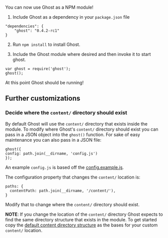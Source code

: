 You can now use Ghost as a NPM module!

1.  Include Ghost as a dependency in your `package.json` file

  ```
"dependencies": {
      "ghost": "0.4.2-rc1"
}
  ```

2.  Run `npm install` to install Ghost.

3.  Include the Ghost module where desired and then invoke it to start ghost.

  ```
var ghost = require('ghost');
ghost();
  ```

At this point Ghost should be running!

## Further customizations

### Decide where the `content/` directory should exist

By default Ghost will use the `content/` directory that exists inside the module.  To modify where Ghost's `content/` directory should exist you can pass in a JSON object into the `ghost()` function.  For sake of easy maintenance you can also pass in a JSON file:

  ```
ghost({
  config: path.join(__dirname, 'config.js')
});
  ```

An example `config.js` is based off the [config.example.js](https://github.com/TryGhost/Ghost/blob/master/config.example.js).

The configuration property that changes the `content/` location is:

```
paths: {
  contentPath: path.join(__dirname, '/content/'),
}
```

Modify that to change where the `content/` directory should exist.

**NOTE**:  If you change the location of the `content/` directory Ghost expects to find the same directory structure that exists in the module.  To get started copy the [default content directory structure](https://github.com/TryGhost/Ghost/tree/master/content) as the bases for your custom `content/` location.